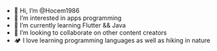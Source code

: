 - 👋 Hi, I’m @Hocem1986
- 👀 I’m interested in apps programming 
- 🌱 I’m currently learning Flutter && Java
- 💞️ I’m looking to collaborate on other content creators
- 🏕 I love learning programming languages ​​as well as hiking in nature
<!---
Hocem1986/Hocem1986 is a ✨ special ✨ repository because its `README.md` (this file) appears on your GitHub profile.
You can click the Preview link to take a look at your changes.
--->
